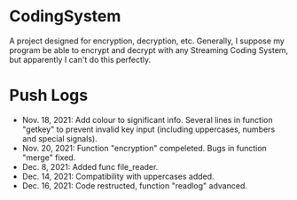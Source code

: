 # CodingSystem
A project designed for encryption, decryption, etc.
Generally, I suppose my program be able to encrypt and decrypt with any Streaming Coding System, but apparently I can't do this perfectly.

# Push Logs
* Nov. 18, 2021: Add colour to significant info. Several lines in function "getkey" to prevent invalid key input (including uppercases, numbers and special signals).
* Nov. 20, 2021: Function "encryption" compeleted. Bugs in function "merge" fixed.
* Dec. 8, 2021: Added func file_reader.
* Dec. 14, 2021: Compatibility with uppercases added.
* Dec. 16, 2021: Code restructed, function "readlog" advanced.
